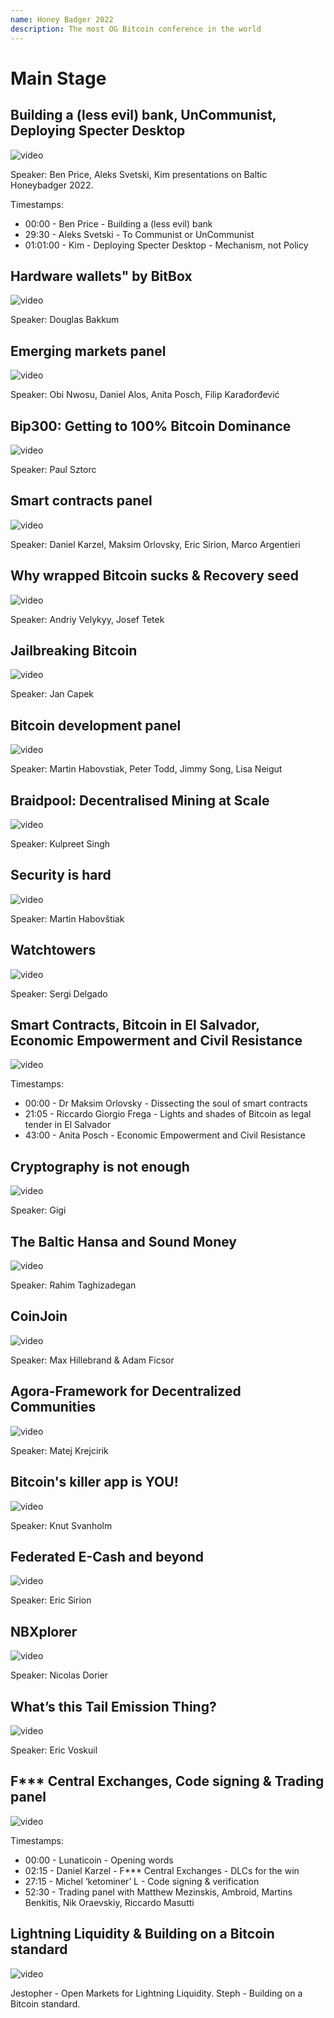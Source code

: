 ```yaml
---
name: Honey Badger 2022
description: The most OG Bitcoin conference in the world
---
```


# Main Stage 

## Building a (less evil) bank, UnCommunist, Deploying Specter Desktop

![video](https://youtu.be/boc7oFZBj3I)

Speaker: Ben Price, Aleks Svetski, Kim presentations on Baltic Honeybadger 2022.

Timestamps:
- 00:00 - Ben Price - Building a (less evil) bank
- 29:30 - Aleks Svetski - To Communist or UnCommunist
- 01:01:00 - Kim -  Deploying Specter Desktop - Mechanism, not Policy

## Hardware wallets" by BitBox

![video](https://youtu.be/UdNxecnAcF8)

Speaker: Douglas Bakkum

## Emerging markets panel

![video](https://youtu.be/bonQihqIOyw)

Speaker: Obi Nwosu, Daniel Alos,  Anita Posch, Filip Karađorđević

## Bip300: Getting to 100% Bitcoin Dominance

![video](https://youtu.be/gR5nBZhlFCw)

Speaker: Paul Sztorc

## Smart contracts panel

![video](https://youtu.be/i1g9fm6g5Cg)

Speaker: Daniel Karzel, Maksim Orlovsky, Eric Sirion, Marco Argentieri

## Why wrapped Bitcoin sucks & Recovery seed

![video](https://youtu.be/J1QWsHU6tk4)

Speaker: Andriy Velykyy, Josef Tetek

## Jailbreaking Bitcoin

![video](https://youtu.be/ky5CuG6ixjQ)

Speaker: Jan Capek

## Bitcoin development panel

![video](https://youtu.be/q_aR4ythCl8)

Speaker:  Martin Habovstiak, Peter Todd, Jimmy Song, Lisa Neigut

## Braidpool: Decentralised Mining at Scale

![video](https://youtu.be/ai7EVMN1B48)

Speaker: Kulpreet Singh

## Security is hard

![video](https://youtu.be/Baasq8qvBQE)

Speaker: Martin Habovštiak

## Watchtowers

![video](https://youtu.be/-ZEc5nvAIZA)

Speaker: Sergi Delgado

## Smart Contracts, Bitcoin in El Salvador, Economic Empowerment and Civil Resistance

![video](https://youtu.be/43sqrqfrD9Y)

Timestamps:
- 00:00 - Dr Maksim Orlovsky - Dissecting the soul of smart contracts
- 21:05 - Riccardo Giorgio Frega - Lights and shades of Bitcoin as legal tender in El Salvador
- 43:00 - Anita Posch - Economic Empowerment and Civil Resistance


## Cryptography is not enough

![video](https://youtu.be/QPvHNe6dr1U)

Speaker: Gigi

## The Baltic Hansa and Sound Money

![video](https://youtu.be/D8eF3bL5nFY)

Speaker: Rahim Taghizadegan

## CoinJoin 

![video](https://youtu.be/VObs-SkwaBk)

Speaker: Max Hillebrand & Adam Ficsor

## Agora-Framework for Decentralized Communities

![video](https://youtu.be/36CuZz_QWUg)

Speaker: Matej Krejcirik

## Bitcoin's killer app is YOU!

![video](https://youtu.be/uait5Tl5kiI)

Speaker: Knut Svanholm

## Federated E-Cash and beyond

![video](https://youtu.be/aW6TUUFiPdM)

Speaker:  Eric Sirion

## NBXplorer

![video](https://youtu.be/y7KamonmMAw)

Speaker:  Nicolas Dorier

## What’s this Tail Emission Thing?

![video](https://youtu.be/ozNLQ5XR6NE)

Speaker: Eric Voskuil

## F*** Central Exchanges, Code signing & Trading panel

![video](https://youtu.be/gMxyeChsCGQ)

Timestamps:
- 00:00 - Lunaticoin - Opening words
- 02:15 - Daniel Karzel - F*** Central Exchanges - DLCs for the win
- 27:15 - Michel ‘ketominer’ L - Code signing & verification
- 52:30 - Trading panel with Matthew Mezinskis, Ambroid, Martins Benkitis, Nik Oraevskiy, Riccardo Masutti

## Lightning Liquidity & Building on a Bitcoin standard

![video](https://youtu.be/hFRkUuECAd0)

Jestopher - Open Markets for Lightning Liquidity.
Steph - Building on a Bitcoin standard. 
